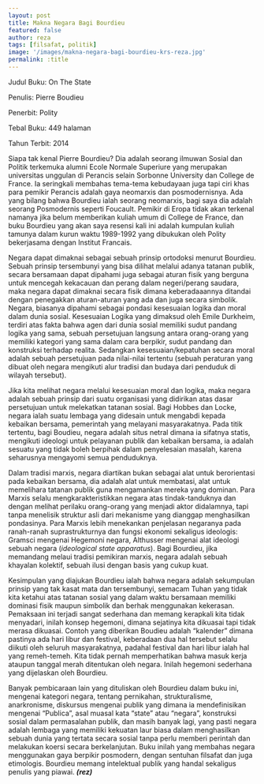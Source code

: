 ```yaml
---
layout: post
title: Makna Negara Bagi Bourdieu
featured: false
author: reza
tags: [filsafat, politik]
image: '/images/makna-negara-bagi-bourdieu-krs-reza.jpg'
permalink: :title
---
```


Judul Buku: On The State

Penulis: Pierre Boudieu

Penerbit: Polity

Tebal Buku: 449 halaman

Tahun Terbit: 2014

Siapa tak kenal Pierre Bourdieu? Dia adalah seorang ilmuwan Sosial dan Politik terkemuka alumni Ecole Normale Superiure yang merupakan universitas unggulan di Perancis selain Sorbonne University dan College de France. Ia seringkali membahas tema-tema kebudayaan juga tapi ciri khas para pemikir Perancis adalah gaya neomarxis dan posmodernisnya. Ada yang bilang bahwa Bourdieu ialah seorang neomarxis, bagi saya dia adalah seorang Posmodernis seperti Foucault. Pemikir di Eropa tidak akan terkenal namanya jika belum memberikan kuliah umum di College de France, dan buku Bourdieu yang akan saya resensi kali ini adalah kumpulan kuliah tamunya dalam kurun waktu 1989-1992 yang dibukukan oleh Polity bekerjasama dengan Institut Francais.

Negara dapat dimaknai sebagai sebuah prinsip ortodoksi menurut Bourdieu. Sebuah prinsip tersembunyi yang bisa dilihat melalui adanya tatanan publik, secara bersamaan dapat dipahami juga sebagai aturan fisik yang berguna untuk mencegah kekacauan dan perang dalam negeri/perang saudara, maka negara dapat dimaknai secara fisik dimana keberadaaannya ditandai dengan penegakkan aturan-aturan yang ada dan juga secara simbolik. Negara, biasanya dipahami sebagai pondasi kesesuaian logika dan moral dalam dunia sosial. Kesesuaian Logika yang dimaksud oleh Emile Durkheim, terdiri atas fakta bahwa agen dari dunia sosial memiliki sudut pandang logika yang sama, sebuah persetujuan langsung antara orang-orang yang memiliki kategori yang sama dalam cara berpikir, sudut pandang dan konstruksi terhadap realita. Sedangkan kesesuaian/kepatuhan secara moral adalah sebuah persetujuan pada nilai-nilai tertentu (sebuah peraturan yang dibuat oleh negara mengikuti alur tradisi dan budaya dari penduduk di wilayah tersebut).

Jika kita melihat negara melalui kesesuaian moral dan logika, maka negara adalah sebuah prinsip dari suatu organisasi yang didirikan atas dasar persetujuan untuk melekatkan tatanan sosial. Bagi Hobbes dan Locke, negara ialah suatu lembaga yang didesain untuk mengabdi kepada kebaikan bersama, pemerintah yang melayani masyarakatnya. Pada titik tertentu, bagi Boudieu, negara adalah situs netral dimana ia sifatnya statis, mengikuti ideologi untuk pelayanan publik dan kebaikan bersama, ia adalah sesuatu yang tidak boleh berpihak dalam penyelesaian masalah, karena seharusnya mengayomi semua penduduknya.

Dalam tradisi marxis, negara diartikan bukan sebagai alat untuk berorientasi pada kebaikan bersama, dia adalah alat untuk membatasi, alat untuk memelihara tatanan publik guna mengamankan mereka yang dominan. Para Marxis selalu mengkarakteristikkan negara atas tindak-tanduknya dan dengan melihat perilaku orang-orang yang menjadi aktor didalamnya, tapi tanpa menelisik struktur asli dari mekanisme yang dianggap menghasilkan pondasinya. Para Marxis lebih menekankan penjelasan negaranya pada ranah-ranah suprastrukturnya dan fungsi ekonomi sekaligus ideologis: Gramsci mengenai Hegemoni negara, Althusser mengenai alat ideologi sebuah negara (_ideological state apparatus_). Bagi Bourdieu, jika memandang melaui tradisi pemikiran marxis, negara adalah sebuah khayalan kolektif, sebuah ilusi dengan basis yang cukup kuat.

Kesimpulan yang diajukan Bourdieu ialah bahwa negara adalah sekumpulan prinsip yang tak kasat mata dan tersembunyi, semacam Tuhan yang tidak kita ketahui atas tatanan sosial yang dalam waktu bersamaan memiliki dominasi fisik maupun simbolik dan berhak menggunakan kekerasan. Pemaksaan ini terjadi sangat sederhana dan memang kerapkali kita tidak menyadari, inilah konsep hegemoni, dimana sejatinya kita dikuasai tapi tidak merasa dikuasai. Contoh yang diberikan Boudieu adalah “kalender” dimana pastinya ada hari libur dan festival, keberadaan dua hal tersebut selalu diikuti oleh seluruh masyarakatnya, padahal festival dan hari libur ialah hal yang remeh-temeh. Kita tidak pernah memperhatikan bahwa masuk kerja ataupun tanggal merah ditentukan oleh negara. Inilah hegemoni sederhana yang dijelaskan oleh Bourdieu.

Banyak pembicaraan lain yang dituliskan oleh Bourdieu dalam buku ini, mengenai kategori negara, tentang pernikahan, strukturalisme, anarkronisme, diskursus mengenai publik yang dimana ia mendefinisikan mengenai “Publica”, asal muasal kata “state” atau “negara”, konstruksi sosial dalam permasalahan publik, dan masih banyak lagi, yang pasti negara adalah lembaga yang memiliki kekuatan laur biasa dalam menghasilkan sebuah dunia yang tertata secara sosial tanpa perlu memberi perintah dan melakukan koersi secara berkelanjutan. Buku inilah yang membahas negara menggunakan gaya berpikir posmodern, dengan sentuhan filsafat dan juga etimologis. Bourdieu memang intelektual publik yang handal sekaligus penulis yang piawai. **_(rez)_**
